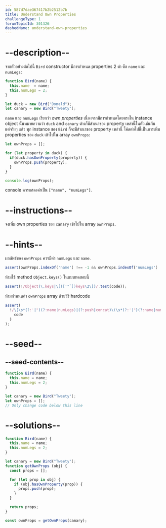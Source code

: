 ```yaml
---
id: 587d7dae367417b2b2512b7b
title: Understand Own Properties
challengeType: 1
forumTopicId: 301326
dashedName: understand-own-properties
---
```


# --description--

จากตัวอย่างต่อไปนี้ `Bird` constructor มีการกำหนด properties 2 ค่า คือ `name` และ `numLegs`:

```js
function Bird(name) {
  this.name  = name;
  this.numLegs = 2;
}

let duck = new Bird("Donald");
let canary = new Bird("Tweety");
```

`name` และ `numLegs` เรียกว่า <dfn>own properties</dfn> เนื่องจากมีการกำหนดโดยตรงใน instance object นั่นหมายความว่า `duck` and `canary` ต่างก็มีสำเนาของ property เหล่านี้ในตัวเช่นกัน แต่จริงๆ แล้ว ทุก instance ของ `Bird` ก็จะมีสำเนาของ property เหล่านี้ โค้ดต่อไปนี้เป็นการเพิ่ม properties ของ `duck` เข้าไปใน array `ownProps`:

```js
let ownProps = [];

for (let property in duck) {
  if(duck.hasOwnProperty(property)) {
    ownProps.push(property);
  }
}

console.log(ownProps);
```

console ควรแสดงค่าเป็น `["name", "numLegs"]`.

# --instructions--

จงเพิ่ม own properties ของ `canary` เข้าไปใน array `ownProps`.

# --hints--

ผลลัพธ์ของ `ownProps` ควรมีค่า `numLegs` และ `name`.

```js
assert(ownProps.indexOf('name') !== -1 && ownProps.indexOf('numLegs') !== -1);
```

ห้ามใช้ method `Object.keys()` ในแบบทดสอบนี้

```js
assert(!/Object(\.keys|\[(['"`])keys\2\])/.test(code));
```

ห้ามกำหนดค่า `ownProps` array ด้วยวิธี hardcode

```js
assert(
  !/\[\s*(?:'|")(?:name|numLegs)|(?:push|concat)\(\s*(?:'|")(?:name|numLegs)/.test(
    code
  )
);
```

# --seed--

## --seed-contents--

```js
function Bird(name) {
  this.name = name;
  this.numLegs = 2;
}

let canary = new Bird("Tweety");
let ownProps = [];
// Only change code below this line
```

# --solutions--

```js
function Bird(name) {
  this.name = name;
  this.numLegs = 2;
}

let canary = new Bird("Tweety");
function getOwnProps (obj) {
  const props = [];

  for (let prop in obj) {
    if (obj.hasOwnProperty(prop)) {
      props.push(prop);
    }
  }

  return props;
}

const ownProps = getOwnProps(canary);
```
